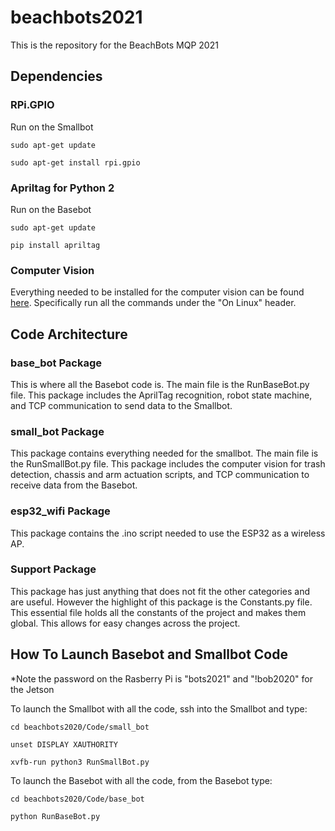 # beachbots2021
This is the repository for the BeachBots MQP 2021
## Dependencies

### RPi.GPIO
Run on the Smallbot
```
sudo apt-get update
```
```
sudo apt-get install rpi.gpio
```

### Apriltag for Python 2
Run on the Basebot
```
sudo apt-get update
```
```
pip install apriltag
```

### Computer Vision
Everything needed to be installed for the computer vision can be found [here](https://coral.ai/docs/accelerator/get-started/#3-run-a-model-using-the-tensorflow-lite-api). Specifically run all the commands under the "On Linux" header.

## Code Architecture

### base_bot Package
This is where all the Basebot code is. The main file is the RunBaseBot.py
file. This package includes the AprilTag recognition, robot state machine,
and TCP communication to send data to the Smallbot.

### small_bot Package
This package contains everything needed for the smallbot. The main file is
the RunSmallBot.py file. This package includes the computer vision for trash
detection, chassis and arm actuation scripts, and TCP communication to
receive data from the Basebot.

### esp32_wifi Package
This package contains the .ino script needed to use the ESP32 as a wireless AP.

### Support Package
This package has just anything that does not fit the other categories
and are useful. However the highlight of this package is the Constants.py 
file. This essential file holds all the constants of the project and makes 
them global. This allows for easy changes across the project.

## How To Launch Basebot and Smallbot Code
*Note the password on the Rasberry Pi is "bots2021" and "!bob2020" for the Jetson

To launch the Smallbot with all the code, ssh into the Smallbot and type:
```
cd beachbots2020/Code/small_bot
```
```
unset DISPLAY XAUTHORITY
```
```
xvfb-run python3 RunSmallBot.py 
```
To launch the Basebot with all the code, from the Basebot type:
```
cd beachbots2020/Code/base_bot
```
```
python RunBaseBot.py
```
